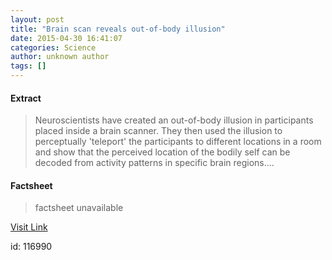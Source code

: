 ```yaml
---
layout: post
title: "Brain scan reveals out-of-body illusion"
date: 2015-04-30 16:41:07
categories: Science
author: unknown author
tags: []
---
```



#### Extract
>Neuroscientists have created an out-of-body illusion in participants placed inside a brain scanner. They then used the illusion to perceptually 'teleport' the participants to different locations in a room and show that the perceived location of the bodily self can be decoded from activity patterns in specific brain regions....

#### Factsheet
>factsheet unavailable

[Visit Link](http://feeds.sciencedaily.com/~r/sciencedaily/~3/Tdv85Zmr1dQ/150430124107.htm)

id:  116990


